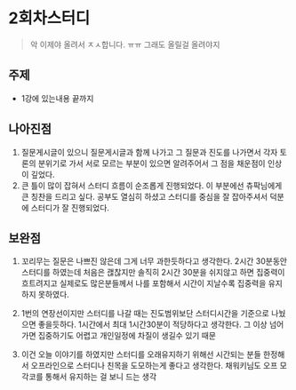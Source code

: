 # 2회차스터디
> 악 이제야 올려서 ㅈㅅ합니다. ㅠㅠ 그래도 올릴걸 올려야지

## 주제
* 1강에 있는내용 끝까지 

## 나아진점
1. 질문게시글이 있으니 질문게시글과 함께 나가고 그 질문과 진도를 나가면서 각자 토론의 분위기로 가서
   서로 모르는 부분이 있으면 알려주어서 그 점을 채운점이 인상이 깊었다.
2. 큰 틀이 많이 잡혀서 스터디 흐름이 순조롭게 진행되었다.
   이 부분에선 츄팍님에게 큰 칭찬을 드리고 싶다. 공부도 열심히 하셨고 스터디를 중심을 잘 잡아주셔서 덕분에 스터디가 잘 진행되었다.
   
## 보완점
1. 꼬리무는 질문은 나쁘진 않은데 그게 너무 과한듯하다고 생각한다.
   2시간 30분동안 스터디를 하였는데 처음은 괞찮지만 솔직히 2시간 30분을 쉬지않고 하면 집중력이 흐트려지고
   실제로도 많은분들께서 나를 포함해서 시간이 지날수록 집중력을 유지하지 못하였다.
 
2. 1번의 연장선이지만
   스터디를 나갈 때는 진도범위보단 스터디시간을 기준으로 나눴으면 좋을듯하다.
   1시간에서 최대 1시간30분이 적당하다고 생각한다. 그 이상 넘어가면 집중하기도 어렵고 개인일정에 차질이 생길수 있기 때문
   
3. 이건 오늘 이야기를 하였지만
   스터디를 오래유지하기 위해선 시간되는 분들 한정해서 오프라인으로 스터디나 친목을 도모하는게 좋다고 생각한다.
   채워키님도 오프 모각코를 통해서 유지하는 걸 보니 드는 생각
